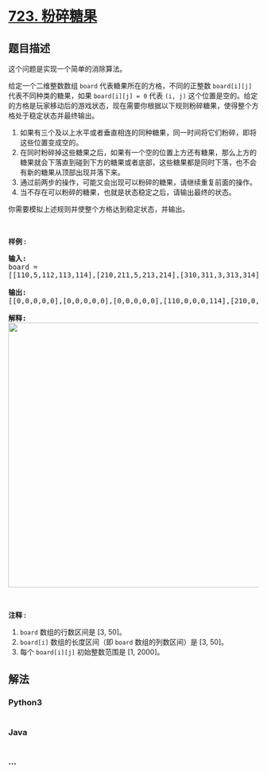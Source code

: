 # [723. 粉碎糖果](https://leetcode-cn.com/problems/candy-crush)



## 题目描述

<!-- 这里写题目描述 -->

<p>这个问题是实现一个简单的消除算法。</p>

<p>给定一个二维整数数组 <code>board</code> 代表糖果所在的方格，不同的正整数 <code>board[i][j]</code> 代表不同种类的糖果，如果 <code>board[i][j] = 0</code> 代表&nbsp;<code>(i, j)</code> 这个位置是空的。给定的方格是玩家移动后的游戏状态，现在需要你根据以下规则粉碎糖果，使得整个方格处于稳定状态并最终输出。</p>

<ol>
	<li>如果有三个及以上水平或者垂直相连的同种糖果，同一时间将它们粉碎，即将这些位置变成空的。</li>
	<li>在同时粉碎掉这些糖果之后，如果有一个空的位置上方还有糖果，那么上方的糖果就会下落直到碰到下方的糖果或者底部，这些糖果都是同时下落，也不会有新的糖果从顶部出现并落下来。</li>
	<li>通过前两步的操作，可能又会出现可以粉碎的糖果，请继续重复前面的操作。</li>
	<li>当不存在可以粉碎的糖果，也就是状态稳定之后，请输出最终的状态。</li>
</ol>

<p>你需要模拟上述规则并使整个方格达到稳定状态，并输出。</p>

<p>&nbsp;</p>

<p><strong>样例 :</strong></p>

<pre><strong>输入:</strong>
board = 
[[110,5,112,113,114],[210,211,5,213,214],[310,311,3,313,314],[410,411,412,5,414],[5,1,512,3,3],[610,4,1,613,614],[710,1,2,713,714],[810,1,2,1,1],[1,1,2,2,2],[4,1,4,4,1014]]

<strong>输出:</strong>
[[0,0,0,0,0],[0,0,0,0,0],[0,0,0,0,0],[110,0,0,0,114],[210,0,0,0,214],[310,0,0,113,314],[410,0,0,213,414],[610,211,112,313,614],[710,311,412,613,714],[810,411,512,713,1014]]

<strong>解释:</strong> 
<img src="https://assets.leetcode.com/uploads/2018/10/12/candy_crush_example_2.png" style="height: 532px; width: 777px;">
</pre>

<p>&nbsp;</p>

<p><strong>注释 :</strong></p>

<ol>
	<li><code>board</code>&nbsp;数组的行数区间是&nbsp;[3, 50]。</li>
	<li><code>board[i]</code>&nbsp;数组的长度区间（即&nbsp;<code>board</code>&nbsp;数组的列数区间）是&nbsp;[3, 50]。</li>
	<li>每个&nbsp;<code>board[i][j]</code>&nbsp;初始整数范围是&nbsp;[1, 2000]。</li>
</ol>


## 解法

<!-- 这里可写通用的实现逻辑 -->

<!-- tabs:start -->

### **Python3**

<!-- 这里可写当前语言的特殊实现逻辑 -->

```python

```

### **Java**

<!-- 这里可写当前语言的特殊实现逻辑 -->

```java

```

### **...**

```

```

<!-- tabs:end -->
